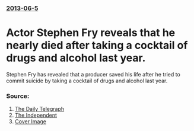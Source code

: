 ### [2013-06-5](/news/2013/06/5/index.md)

# Actor Stephen Fry reveals that he nearly died after taking a cocktail of drugs and alcohol last year. 

Stephen Fry has revealed that a producer saved his life after he tried to commit suicide by taking a cocktail of drugs and alcohol last year.


### Source:

1. [The Daily Telegraph](http://www.telegraph.co.uk/news/celebritynews/10102024/Stephen-Fry-I-attempted-to-kill-myself-in-2012.html)
2. [The Independent](http://www.independent.co.uk/news/people/news/stephen-fry-reveals-he-tried-to-commit-suicide-last-year-and-tv-producer-saved-his-life-8646378.html)
2. [Cover Image](https://static.independent.co.uk/s3fs-public/thumbnails/image/2013/06/05/18/stephen-fry.jpg)
